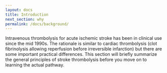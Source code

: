 ```yaml
---
layout: docs
title: Introduction
next_section: why
permalink: /docs/background/
---
```


Intravenous thrombolysis for acute ischemic stroke has been in clinical use since the mid 1990s. The rationale is similar to cardiac thrombolysis (clot fibrinolysis allowing reperfusion before irreversible infarction) but there are some important practical differences. This section will briefly summarize the general principles of stroke thrombolysis before you move on to learning the actual pathway.